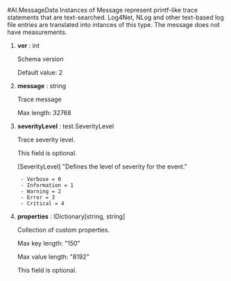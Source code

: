 
#AI.MessageData
Instances of Message represent printf-like trace statements that are text-searched. Log4Net, NLog and other text-based log file entries are translated into intances of this type. The message does not have measurements.

1. **ver** : int

    Schema version
    
    Default value: 2
    
1. **message** : string

    Trace message
    
    Max length: 32768
    
1. **severityLevel** : test.SeverityLevel

    Trace severity level.
    
    This field is optional.
    
    [SeverityLevel] "Defines the level of severity for the event."
    
        - Verbose = 0
        - Information = 1
        - Warning = 2
        - Error = 3
        - Critical = 4
        
1. **properties** : IDictionary[string, string]

    Collection of custom properties.
    
    Max key length: "150"
    
    Max value length: "8192"
    
    This field is optional.
    
